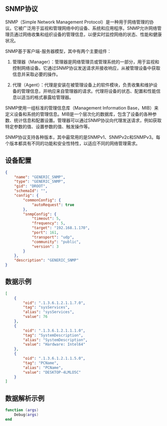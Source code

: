 ## SNMP协议
SNMP（Simple Network Management Protocol）是一种用于网络管理的协议。它被广泛用于监视和管理网络中的设备、系统和应用程序。SNMP允许网络管理员通过网络收集和组织设备的管理信息，以便实时监控网络的状态、性能和健康状况。

SNMP基于客户端-服务器模型，其中有两个主要组件：

1. 管理器（Manager）：管理器是网络管理员或管理系统的一部分，用于监视和控制网络设备。它通过SNMP协议发送请求并接收响应，从被管理设备中获取信息并采取必要的操作。

2. 代理（Agent）：代理是安装在被管理设备上的软件模块，负责收集和维护设备的管理信息，并响应来自管理器的请求。代理将设备的状态、配置和性能信息以适当的格式暴露给管理器。

SNMP使用一组标准的管理信息库（Management Information Base，MIB）来定义设备和系统的管理信息。MIB是一个层次化的数据库，包含了设备的各种参数、统计信息和配置设置。管理器可以通过SNMP协议向代理发送请求，例如获取特定参数的值、设置参数的值、触发操作等。

SNMP协议支持各种版本，其中最常用的是SNMPv1、SNMPv2c和SNMPv3。每个版本都具有不同的功能和安全性特性，以适应不同的网络管理需求。
## 设备配置
```json
{
    "name": "GENERIC_SNMP",
    "type": "GENERIC_SNMP",
    "gid": "DROOT",
    "schemaId": "",
    "config": {
        "commonConfig": {
            "autoRequest": true
        },
        "snmpConfig": {
            "timeout": 5,
            "frequency": 5,
            "target": "192.168.1.170",
            "port": 161,
            "transport": "udp",
            "community": "public",
            "version": 3
        }
    },
    "description": "GENERIC_SNMP"
}
```
## 数据示例
```json
[
    {
        "oid": ".1.3.6.1.2.1.1.7.0",
        "tag": "sysServices",
        "alias": "sysServices",
        "value": 76
    },
    {
        "oid": ".1.3.6.1.2.1.1.1.0",
        "tag": "SystemDescription",
        "alias": "SystemDescription",
        "value": "Hardware: Intel64"
    },
    {
        "oid": ".1.3.6.1.2.1.1.5.0",
        "tag": "PCName",
        "alias": "PCName",
        "value": "DESKTOP-4LMLO5C"
    }
]
```
## 数据解析示例
```lua
function (args)
    Debug(args)
end
```